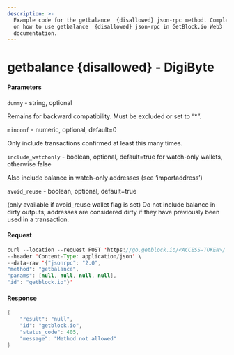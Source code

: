```yaml
---
description: >-
  Example code for the getbalance  {disallowed} json-rpc method. Сomplete guide
  on how to use getbalance  {disallowed} json-rpc in GetBlock.io Web3
  documentation.
---
```


# getbalance {disallowed} - DigiByte

#### Parameters

`dummy` - string, optional

Remains for backward compatibility. Must be excluded or set to “\*”.

`minconf` - numeric, optional, default=0

Only include transactions confirmed at least this many times.

`include_watchonly` - boolean, optional, default=true for watch-only wallets, otherwise false

Also include balance in watch-only addresses (see ‘importaddress’)

`avoid_reuse` - boolean, optional, default=true

(only available if avoid\_reuse wallet flag is set) Do not include balance in dirty outputs; addresses are considered dirty if they have previously been used in a transaction.

#### Request

```java
curl --location --request POST 'https://go.getblock.io/<ACCESS-TOKEN>/' \
--header 'Content-Type: application/json' \ 
--data-raw '{"jsonrpc": "2.0",
"method": "getbalance",
"params": [null, null, null, null],
"id": "getblock.io"}'
```

#### Response

```java
{
    "result": "null",
    "id": "getblock.io",
    "status_code": 405,
    "message": "Method not allowed"
}
```
